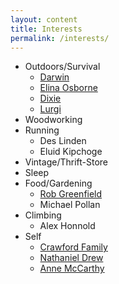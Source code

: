```yaml
---
layout: content
title: Interests
permalink: /interests/
---
```



- Outdoors/Survival
  - [Darwin](https://www.youtube.com/channel/UC18exdGWh7piVWisrnDXiZg)
  - [Elina Osborne](https://www.youtube.com/user/elinabox/featured)
  - [Dixie](https://www.youtube.com/channel/UCQhqmV26773qZhzqJz4VFcw)
  - [Lurgi](https://hkoutdooradventures.com)
- Woodworking
- Running
  - Des Linden
  - Eluid Kipchoge
- Vintage/Thrift-Store
- Sleep
- Food/Gardening
  - [Rob Greenfield](https://www.youtube.com/user/RobJGreenfield)
  - Michael Pollan
- Climbing
  - Alex Honnold
- Self
  - [Crawford Family](https://www.youtube.com/channel/UCT2WgHiawhWgbahB0CNENkg)
  - [Nathaniel Drew](https://www.youtube.com/channel/UCrdWRLq10OHuy7HmSckV3Vg)
  - [Anne McCarthy](https://nomad.blog/)

